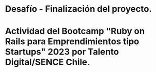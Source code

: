 # Desafío - Finalización del proyecto.
# Actividad del Bootcamp "Ruby on Rails para Emprendimientos tipo Startups" 2023 por Talento Digital/SENCE Chile.
